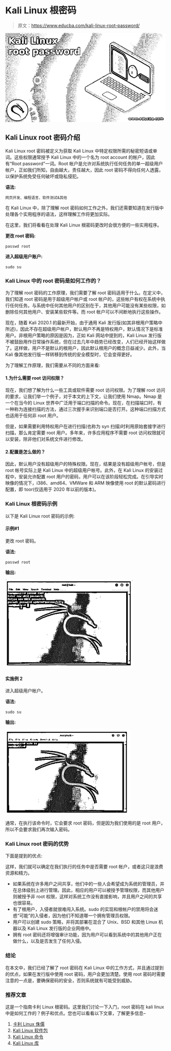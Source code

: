 # Kali Linux 根密码

> 原文：<https://www.educba.com/kali-linux-root-password/>

![Kali Linux root password](img/cf67e987153e861bc5e4c417c2d2fd8e.png)



## Kali Linux root 密码介绍

Kali Linux root 密码被定义为获取 Kali Linux 中特定权限所需的秘密短语或单词。这些权限通常授予 Kali Linux 中的一个名为 root account 的帐户，因此有“Root password”一词。Root 帐户是允许对系统执行任何任务的单一超级用户帐户，正如我们所知，自由越大，责任越大，因此 root 密码不得向任何人透露，以保护系统免受任何破坏或隐私侵犯。

**语法:**

<small>网页开发、编程语言、软件测试&其他</small>

在 Kali Linux 中，除了理解 root 密码如何工作之外，我们还需要知道在发行版中处理各个实用程序的语法，这样理解工作将更加实际。

在这里，我们将看看在处理 Kali Linux 根密码更改时会很方便的一些实用程序。

**更改 root 密码:**

`passwd root`

**进入超级用户账户:**

`sudo su`

### Kali Linux 中的 root 密码是如何工作的？

为了理解 root 密码的工作原理，我们需要了解 root 密码适用于什么。在定义中，我们知道 root 密码是用于超级用户帐户或 root 帐户的，这些帐户有权在系统中执行任何任务。与系统中任何其他用户的区别在于，其他用户可能没有某些权限，如删除任何其他用户、安装某些软件等。而 root 帐户可以不间断地执行这些操作。

现在，随着 Kali 2020.1 的最新开始，由于通用 Kali 发行版(如其非根用户策略中所述)，因此不存在超级用户帐户，默认用户不再是特权用户，默认情况下是标准用户。非根用户策略的原因是因为，正如 Kali 网站中提到的，Kali Linux 发行版不被鼓励用作日常操作系统，但在过去几年中趋势已经改变，人们已经开始这样做了。这样做，用户不是默认的根用户，因此默认根用户的概念日益减少。此外，当 Kali 像其他发行版一样转移到传统的安全模型时，它会变得更好。

为了理解工作原理，我们需要从不同的方面来看:

#### 1.为什么需要 root 访问权限？

现在，我们想了解为什么一些工具或软件需要 root 访问权限。为了理解 root 访问的要求，让我们举一个例子，对于本文的上下文，让我们使用 Nmap。Nmap 是一个在当今的 Linux 世界中广泛用于端口扫描的命令。现在，在扫描端口时，有一种称为连接扫描的方法，通过三次握手来识别端口是否打开。这种端口扫描方式也适用于任何非 root 用户。

但是，如果需要利用特权用户在进行扫描(也称为 syn 扫描)时利用原始套接字进行扫描，那么肯定需要 root 用户。多年来，许多应用程序不需要 root 访问权限就可以安装，除非他们对系统文件进行修改。

#### 2.配置是怎么做的？

因此，默认用户没有超级用户的特殊权限。现在，结果是没有超级用户帐号，但是 root 帐号实际上是 Kali Linux 中的超级用户帐号。此外，在 Kali Linux 的安装过程中，安装允许配置 root 用户的密码，用户可以在该阶段轻松完成。在引导实时映像的情况下，i386、amd64、VMWare 和 ARM 映像使用 root 的默认密码进行配置，即 toor(仅适用于 2020 年以前的版本)。

### Kali Linux 根密码示例

以下是 Kali Linux root 密码的示例:

#### 示例#1

更改 root 密码。

**语法:**

`passwd root`

**输出:**

![Kali Linux Root Password 1](img/2253d1cfd61e00634ca78a05dc2b32a2.png)



#### 实施例 2

进入超级用户帐户。

**语法:**

`sudo su`

**输出:**

![Kali Linux Root Password 2](img/0ff75dcc0dae228168909afa7e051877.png)



通常，在执行该命令时，它会要求 root 密码，但是因为我们使用的是 root 用户，所以不会要求我们再次输入密码。

### Kali Linux root 密码的优势

下面是提到的优点:

这样，我们就可以确定在我们执行的任务中是否需要 root 帐户，或者这只是浪费资源和精力。

*   如果系统在许多用户之间共享，他们中的一些人会希望成为系统的管理员，并在总体级别上进行管理。因此，相应的用户可以被授予管理权限，而其他用户则被授予非 root 权限，这样对系统工作没有直接影响，并且用户之间的共享也很容易。
*   有了根用户，入侵者就很难闯入系统。sudo 的实现和根帐户的禁用将会迷惑“可能”的入侵者，因为他们不知道哪一个拥有管理员权限。
*   用户可以创建 sudo 策略，并将其部署在混合了 Unix、BSD 和其他 Linux 机器以及 Kali Linux 发行版的企业网络中。
*   拥有 root 密码还将增强审计功能，因为用户可以看到系统中的其他用户正在做什么，以及是否发生了任何入侵。

### 结论

在本文中，我们已经了解了 root 密码在 Kali Linux 中的工作方式，并且通过提到的优点，如果在发行版中使用 root 密码，用户会更加清楚。使用 root 密码时需要注意的一点是，要确保密码的安全，否则系统就有可能受到威胁。

### 推荐文章

这是一个指南卡利 Linux 根密码。这里我们讨论一下入门，root 密码在 kali linux 中是如何工作的？例子和优点。您也可以看看以下文章，了解更多信息–

1.  [卡利 Linux 侏儒](https://www.educba.com/kali-linux-gnome/)
2.  [Kali Linux 软件包](https://www.educba.com/kali-linux-packages/)
3.  [Kali Linux 命令](https://www.educba.com/kali-linux-commands/)
4.  [Kali Linux 库](https://www.educba.com/kali-linux-repository/)





